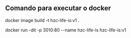 ## Comando para executar o docker

docker image build -t hzc-life-is:v1 .

docker run -dit -p 3010:80 --name hzc-life-is hzc-life-is:v1